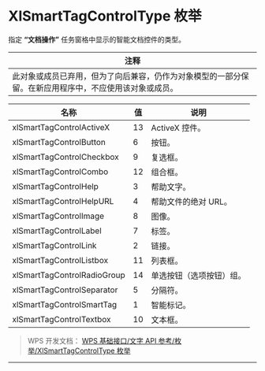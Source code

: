 # XlSmartTagControlType 枚举

指定 **“文档操作”** 任务窗格中显示的智能文档控件的类型。

| 注释                                                                                                   |
|--------------------------------------------------------------------------------------------------------|
| 此对象或成员已弃用，但为了向后兼容，仍作为对象模型的一部分保留。在新应用程序中，不应使用该对象或成员。 |

| 名称                        | 值  | 说明                     |
|-----------------------------|-----|--------------------------|
| xlSmartTagControlActiveX    | 13  | ActiveX 控件。           |
| xlSmartTagControlButton     | 6   | 按钮。                   |
| xlSmartTagControlCheckbox   | 9   | 复选框。                 |
| xlSmartTagControlCombo      | 12  | 组合框。                 |
| xlSmartTagControlHelp       | 3   | 帮助文字。               |
| xlSmartTagControlHelpURL    | 4   | 帮助文件的绝对 URL。     |
| xlSmartTagControlImage      | 8   | 图像。                   |
| xlSmartTagControlLabel      | 7   | 标签。                   |
| xlSmartTagControlLink       | 2   | 链接。                   |
| xlSmartTagControlListbox    | 11  | 列表框。                 |
| xlSmartTagControlRadioGroup | 14  | 单选按钮（选项按钮）组。 |
| xlSmartTagControlSeparator  | 5   | 分隔符。                 |
| xlSmartTagControlSmartTag   | 1   | 智能标记。               |
| xlSmartTagControlTextbox    | 10  | 文本框。                 |

> WPS 开发文档： [WPS 基础接口/文字 API 参考/枚举/XlSmartTagControlType 枚举](https://qn.cache.wpscdn.cn/encs/doc/office_v19/topics/WPS%20%E5%9F%BA%E7%A1%80%E6%8E%A5%E5%8F%A3/%E6%96%87%E5%AD%97%20API%20%E5%8F%82%E8%80%83/%E6%9E%9A%E4%B8%BE/XlSmartTagControlType%20%E6%9E%9A%E4%B8%BE.html)

------------------------------------------------------------------------
